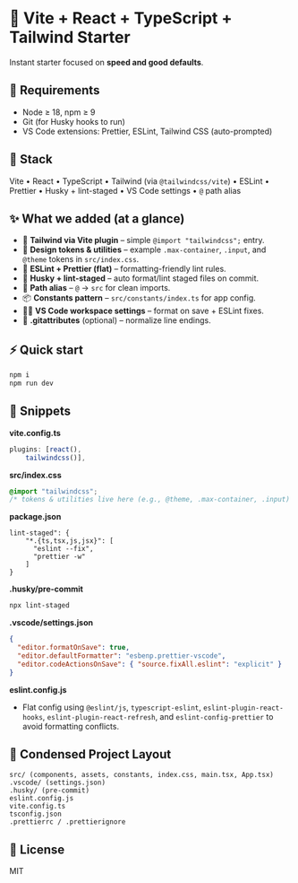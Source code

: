 # 🚀 Vite + React + TypeScript + Tailwind Starter

Instant starter focused on **speed and good defaults**.

## 🧩 Requirements

- Node ≥ 18, npm ≥ 9
- Git (for Husky hooks to run)
- VS Code extensions: Prettier, ESLint, Tailwind CSS (auto-prompted)

## 🧰 Stack
Vite • React • TypeScript • Tailwind (via `@tailwindcss/vite`) • ESLint • Prettier • Husky + lint-staged • VS Code settings • `@` path alias

## ✨ What we added (at a glance)
- 🔧 **Tailwind via Vite plugin** – simple `@import "tailwindcss";` entry.
- 🎨 **Design tokens & utilities** – example `.max-container`, `.input`, and `@theme` tokens in `src/index.css`.
- 🧹 **ESLint + Prettier (flat)** – formatting-friendly lint rules.
- 🐶 **Husky + lint-staged** – auto format/lint staged files on commit.
- 🧭 **Path alias** – `@` → `src` for clean imports.
- 📦 **Constants pattern** – `src/constants/index.ts` for app config.
- 🧑‍💻 **VS Code workspace settings** – format on save + ESLint fixes.
- 📄 **.gitattributes** (optional) – normalize line endings.

## ⚡ Quick start
```bash
npm i
npm run dev
```

## 🔎 Snippets

**vite.config.ts**
```ts
plugins: [react(), 
    tailwindcss()],
```

**src/index.css**
```css
@import "tailwindcss";
/* tokens & utilities live here (e.g., @theme, .max-container, .input) */
```

**package.json**
```jsonc
lint-staged": {
    "*.{ts,tsx,js,jsx}": [
      "eslint --fix",
      "prettier -w"
    ]
}
```

**.husky/pre-commit**
```sh
npx lint-staged
```

**.vscode/settings.json**
```json
{
  "editor.formatOnSave": true,
  "editor.defaultFormatter": "esbenp.prettier-vscode",
  "editor.codeActionsOnSave": { "source.fixAll.eslint": "explicit" }
}
```

**eslint.config.js**
- Flat config using `@eslint/js`, `typescript-eslint`, `eslint-plugin-react-hooks`, `eslint-plugin-react-refresh`, and `eslint-config-prettier` to avoid formatting conflicts.

## 📁 Condensed Project Layout
```
src/ (components, assets, constants, index.css, main.tsx, App.tsx)
.vscode/ (settings.json)
.husky/ (pre-commit)
eslint.config.js
vite.config.ts
tsconfig.json
.prettierrc / .prettierignore
```

## 📝 License
MIT
